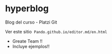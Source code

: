 # hyperblog
Blog del curso - Platzi Git


Ver este sitio` Pando.github.io/editor.md/en.html`

* Greate Team !!
* Incluye ejemplos!!